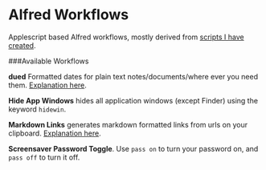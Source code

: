 Alfred Workflows
===============

Applescript based Alfred workflows, mostly derived from [scripts I have created](https://github.com/unforswearing/applescript).    


###Available Workflows  

**dued** Formatted dates for plain text notes/documents/where ever you need them. [Explanation here](https://github.com/unforswearing/dued). 

**Hide App Windows** hides all application windows (except Finder) using the keyword `hidewin`. 

**Markdown Links** generates markdown formatted links from urls on your clipboard. [Explanation here](https://github.com/unforswearing/alfredWorkflows/blob/master/help/MDLinksHelp.md).   

**Screensaver Password Toggle**. Use `pass on` to turn your password on, and `pass off` to turn it off. 


